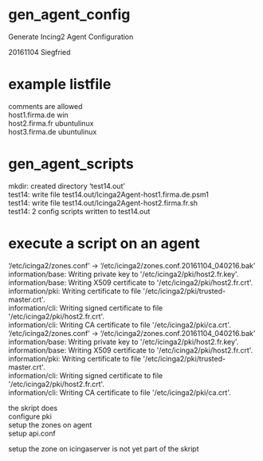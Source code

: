 # gen_agent_config #
Generate Incing2 Agent Configuration

20161104 Siegfried

# example listfile #  
comments are allowed  
host1.firma.de win  
host2.firma.fr ubuntulinux  
host3.firma.de ubuntulinux


# gen_agent_scripts
mkdir: created directory ‘test14.out’  
test14: write file test14.out/Icinga2Agent-host1.firma.de.psm1  
test14: write file test14.out/Icinga2Agent-host2.firma.fr.sh  
test14: 2 config scripts written to test14.out  


# execute a script on an agent #
‘/etc/icinga2/zones.conf’ -> ‘/etc/icinga2/zones.conf.20161104_040216.bak’  
information/base: Writing private key to '/etc/icinga2/pki/host2.fr.key'.  
information/base: Writing X509 certificate to '/etc/icinga2/pki/host2.fr.crt'.  
information/pki: Writing certificate to file '/etc/icinga2/pki/trusted-master.crt'.  
information/cli: Writing signed certificate to file '/etc/icinga2/pki/host2.fr.crt'.  
information/cli: Writing CA certificate to file '/etc/icinga2/pki/ca.crt'.  
‘/etc/icinga2/zones.conf’ -> ‘/etc/icinga2/zones.conf.20161104_040216.bak’  
information/base: Writing private key to '/etc/icinga2/pki/host2.fr.key'.  
information/base: Writing X509 certificate to '/etc/icinga2/pki/host2.fr.crt'.  
information/pki: Writing certificate to file '/etc/icinga2/pki/trusted-master.crt'.  
information/cli: Writing signed certificate to file '/etc/icinga2/pki/host2.fr.crt'.  
information/cli: Writing CA certificate to file '/etc/icinga2/pki/ca.crt'.  

the skript does  
configure pki  
setup the zones on agent  
setup api.conf  

setup the zone on  icingaserver is not yet part of the skript  
